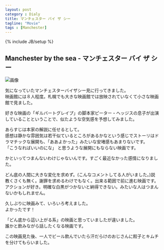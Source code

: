 ```yaml
---
layout: post
category : Dialy
title: マンチェスター バイ ザ シー
tagline: "Movie"
tags : [Manchester]
---
```

{% include JB/setup %}

## Manchester by the sea - マンチェスター バイ ザ シー

![画像](/assets/image/posts/20170528/mbts.png)   

気になっていたマンチェスターバイザシー見に行ってきました。  
映画館には８人程度。札幌でも大きな映画館では放映されていなくて小さな映画館で見ました。  

好きな映画の「ギルバートグレイプ」の脚本家ピーター・ヘッジスの息子が出演していることということで、似たような空気感を予想してみました。  

あらすじは本家の解説に任せるとして。  
感想は静かな雰囲気は若干似ているところがあるかなという感じでストーリはドラマチックな展開も、「ああよかった」みたいな安堵感もあまりないです。  
「こうなればいいのにな」 と思うような展開にもならない映画です。  

かといってつまんないわけじゃないんです。すごく最近なかった感情になりました。

どん底の人間に大きな変化を求めず。(こんなコメントしてる人がいました。)説教くさくも無く。謝罪を求めるわけでもなく。出来る範囲で前に進む映画です。  
アクションが好き。明確な白黒がつかないと納得できない。みたいな人はつまんないかもしれません。

久しぶりに映画みて、いろいろ考えました。  
よかったです！

「どん底から這い上がる系」の映画と思っていましたが違いました。  
誰かと飲みながら話したくなる映画です。  

この映画見た後、一人でビール飲んでいたら汗だらけのおじさんに餃子とキムチを分けてもらいました。